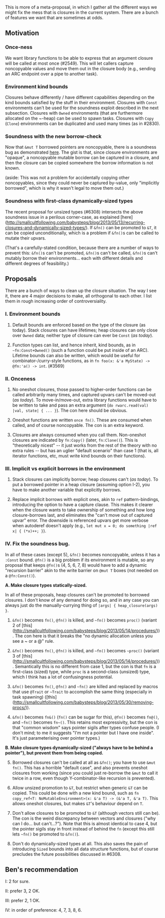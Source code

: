 This is more of a meta-proposal, in which I gather all the different ways we might fix the mess that is closures in the current system. There are a bunch of features we want that are sometimes at odds.

## Motivation

### Once-ness

We want library functions to be able to express that an argument closure will be called at most once (#2549). This will let callers capture noncopyable values and move them out in the closure body (e.g., sending an ARC endpoint over a pipe to another task).

### Environment kind bounds

Closures behave differently / have different capabilities depending on the kind bounds satisfied by the stuff in their environment. Closures with ```Const``` environments can't be used for the soundness exploit described in the next subsection. Closures with ```Owned``` environments (that are furthermore allocated on the ~-heap) can be used to spawn tasks. Closures with ```Copy``` (```Clone```) environments can be duplicated and used many times (as in #2830).

### Soundness with the new borrow-check

Now that ```&mut T``` borrowed pointers are noncopyable, there is a soundness bug as demonstrated [here](http://smallcultfollowing.com/babysteps/blog/2013/04/30/the-case-of-the-recurring-closure/). The gist is that, since closure environments are "opaque", a noncopyable mutable borrow can be captured in a closure, and then the closure can be copied somewhere the borrow information is not known.

(aside: This was not a problem for accidentally copying other noncopyables, since they could never be captured by-value, only "implicitly borrowed", which is why it wasn't legal to move them out.)

### Soundness with first-class dynamically-sized types

The recent proposal for unsized types (#6308) intersects the above soundness issue in a perilous corner-case, as explained [here] (http://smallcultfollowing.com/babysteps/blog/2013/05/13/recurring-closures-and-dynamically-sized-types/). If ```&fn()``` can be promoted to ```&T```, it can be copied unconditionally, which is a problem if ```&fn()```s can be called to mutate their upvars.

(That's a carefully-stated condition, because there are a number of ways to prevent this: ```&fn()```s can't be promoted, ```&fn()```s can't be called, ```&fn()```s can't mutably borrow their environments... each with different details and different degrees of feasibility.)

## Proposals

There are a bunch of ways to clean up the closure situation. The way I see it, there are 4 major decisions to make, all orthogonal to each other. I list them in rough increasing order of controversiality.

### I. Environment bounds

1. Default bounds are enforced based on the type of the closure (as today). Stack closures can have lifetimes; heap closures can only close over ```Owned``` data; neither type of closure can ever be ```Const``` (_as today_).

2. Function types can list, and hence inherit, kind bounds, as in ```~fn:Const+Owned()``` (such a function could be put inside of an ARC). Lifetime bounds can also be written, which would be useful for combinator-/curry-style functions, as in ```fn foo(x: &'a MyState) -> @fn:'a() -> int```. (#3569)

### II. Onceness

1. No oneshot closures, those passed to higher-order functions can be called arbitrarily many times, and captured upvars can't be moved-out (_as today_). To move-in/move-out, extra library functions would have to be written to take and pass an extra argument (```do rwarc.read(val) |val, state| { ... }```). The con here should be obvious.

2. Oneshot functions are written ```once fn()```. These are consumed when called, and of course noncopyable. The con is an extra keyword.

3. Closures are always consumed when you call them. Non-oneshot closures are indicated by ```fn:Copy()``` (later, ```fn:Clone()```). This is "theoretically nicest" -- it just works from the rest of the theory with no extra rules -- but has an uglier "default scenario" than case 1 (that is, all iterator functions, etc, must write kind bounds on their functions).

### III. Implicit vs explicit borrows in the environment

1. Stack closures can implicitly borrow; heap closures can't (_as today_). To put a borrowed pointer in a heap closure (assuming option I-2), you have to make another variable that explicitly borrows.

2. Replace implicit borrows with explicit ones, akin to ```ref``` pattern-bindings, introducing the option to have a capture clause. This makes it clearer when the closure wants to take ownership of something and how long closure-borrows last, and eliminates the "can't move out of captured upvar" error. The downside is referenced upvars get more verbose when autoderef doesn't apply (e.g., ```let mut x = 0; do something |ref x| { (*x)++; }```).

### IV. Fix the soundness bug.

In all of these cases (except 5), ```&fn()``` becomes noncopyable, unless it has a ```:Const``` bound. ```@fn()``` is a big problem if its environment is mutable, so any proposal that keeps ```@fn()```s (4, 5, 6, 7, 8) would have to add a dynamic "recursion barrier" akin to the write barrier on ```@mut T``` boxes (not needed on a ```@fn:Const()```).

**A. Make closure types statically-sized.**

In all of these proposals, heap closures can't be promoted to borrowed closures. I don't know of any demand for doing so, and in any case you can always just do the manually-currying thing of ```|args| { heap_closure(args) }```.

1. ```&fn()``` becomes ```fn()```, ```@fn()``` is killed, and ```~fn()``` becomes ```proc()``` (variant 2 of [this] (http://smallcultfollowing.com/babysteps/blog/2013/05/14/procedures/)). The con here is that it breaks the "no dynamic allocation unless you see a ~ or a @" rule.

2. ```&fn()``` becomes ```fn()```, ```@fn()``` is killed, and ```~fn()``` becomes ```~proc()``` (variant 3 of [this] (http://smallcultfollowing.com/babysteps/blog/2013/05/14/procedures/)). Semantically this is no different from case 1, but the con is that ```fn``` is a first-class (sized) type, while ```proc``` is a second-class (unsized) type, which I think has a lot of confusingness potential.

3. ```&fn()``` becomes ```fn()```, ```@fn()``` and ```~fn()``` are killed and replaced by macros that use ```@Trait``` or ```~Trait``` to accomplish the same thing (especially in task spawning) ([this] (http://smallcultfollowing.com/babysteps/blog/2013/05/30/removing-procs/)).

4. ```&fn()``` becomes ```fn&()``` (```fn()``` can be sugar for this), ```@fn()``` becomes ```fn@()```, and ```~fn()``` becomes ```fn~()```. This retains most expressivity, but the con is that "common wisdom" says pointer sigils after types confuse people. (I don't mind; to me it suggests "I'm not a pointer but I have one inside". It's just parameterising over pointer types.)

**B. Make closure types dynamically-sized ("always have to be behind a pointer"), but prevent them from being copied.**

5. Borrowed closures can't be called at all as ```&fn()```; you have to use ```&mut fn()```. This has a horrible "default case", and also prevents oneshot closures from working (since you could just re-borrow the ```&mut``` to call it twice in a row, even though Y-combinator-like recursion is prevented).

6. Allow unsized promotion to ```&T```, but restrict when generic ```&T``` can be copied. This could be done with a new kind bound, such as ```fn copy_ref<T: NoMutableEnvironment>(x: &'a T) -> (&'a T, &'a T)```. This allows oneshot closures, but makes ```&T```'s behaviour depend on ```T```.

7. Don't allow closures to be promoted to ```&T``` (although vectors still can be). The con is the weird discrepancy between vectors and closures ("why can I do... but can't...?"). Note that this is almost identical to case 4, but the pointer sigils stay in front instead of behind the ```fn``` (except this still lets ```~fn()``` be promoted to ```&fn()```).

8. Don't do dynamically-sized types at all. This also saves the pain of introducing ```Sized``` bounds into all data structure functions, but of course precludes the future possibilities discussed in #6308.

## Ben's recommendation

I: 2 for sure.

II: prefer 3, 2 OK.

III: prefer 2, 1 OK.

IV: in order of preference: 4, 7, 3, 8, 6.